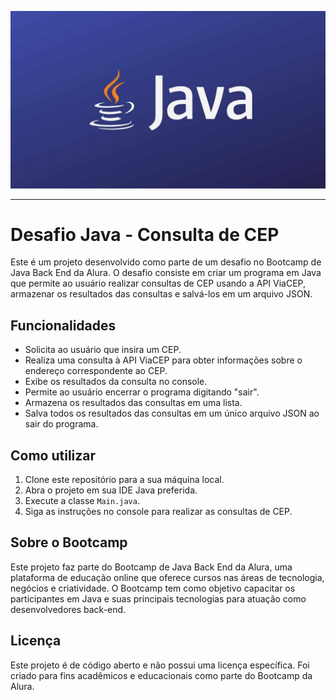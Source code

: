 
![JAVA API](https://github.com/cgvargas/desafioApiJsonCep/blob/main/img/java_img.jpg)

---

# Desafio Java - Consulta de CEP

Este é um projeto desenvolvido como parte de um desafio no Bootcamp de Java Back End da Alura. O desafio consiste em criar um programa em Java que permite ao usuário realizar consultas de CEP usando a API ViaCEP, armazenar os resultados das consultas e salvá-los em um arquivo JSON.

## Funcionalidades

- Solicita ao usuário que insira um CEP.
- Realiza uma consulta à API ViaCEP para obter informações sobre o endereço correspondente ao CEP.
- Exibe os resultados da consulta no console.
- Permite ao usuário encerrar o programa digitando "sair".
- Armazena os resultados das consultas em uma lista.
- Salva todos os resultados das consultas em um único arquivo JSON ao sair do programa.

## Como utilizar

1. Clone este repositório para a sua máquina local.
2. Abra o projeto em sua IDE Java preferida.
3. Execute a classe `Main.java`.
4. Siga as instruções no console para realizar as consultas de CEP.

## Sobre o Bootcamp

Este projeto faz parte do Bootcamp de Java Back End da Alura, uma plataforma de educação online que oferece cursos nas áreas de tecnologia, negócios e criatividade. O Bootcamp tem como objetivo capacitar os participantes em Java e suas principais tecnologias para atuação como desenvolvedores back-end.

## Licença

Este projeto é de código aberto e não possui uma licença específica. Foi criado para fins acadêmicos e educacionais como parte do Bootcamp da Alura.


